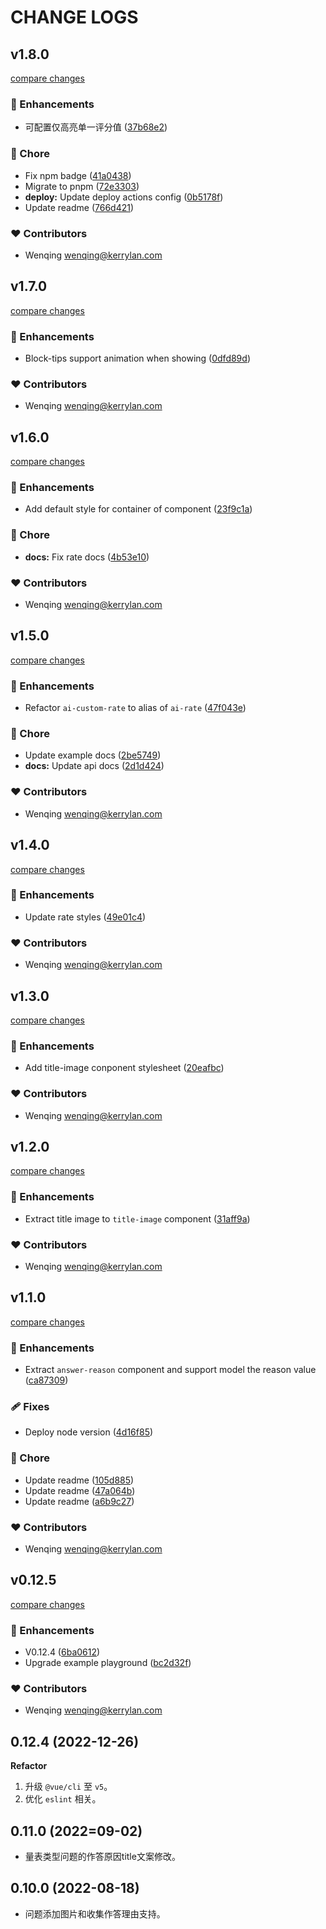 # CHANGE LOGS

## v1.8.0

[compare changes](https://github.com/yisibell/aidol-questionnaire-ui/compare/v1.7.0...v1.8.0)

### 🚀 Enhancements

- 可配置仅高亮单一评分值 ([37b68e2](https://github.com/yisibell/aidol-questionnaire-ui/commit/37b68e2))

### 🏡 Chore

- Fix npm badge ([41a0438](https://github.com/yisibell/aidol-questionnaire-ui/commit/41a0438))
- Migrate to pnpm ([72e3303](https://github.com/yisibell/aidol-questionnaire-ui/commit/72e3303))
- **deploy:** Update deploy actions config ([0b5178f](https://github.com/yisibell/aidol-questionnaire-ui/commit/0b5178f))
- Update readme ([766d421](https://github.com/yisibell/aidol-questionnaire-ui/commit/766d421))

### ❤️ Contributors

- Wenqing <wenqing@kerrylan.com>

## v1.7.0

[compare changes](https://github.com/yisibell/aidol-questionnaire-ui/compare/v1.6.0...v1.7.0)

### 🚀 Enhancements

- Block-tips support animation when showing ([0dfd89d](https://github.com/yisibell/aidol-questionnaire-ui/commit/0dfd89d))

### ❤️ Contributors

- Wenqing <wenqing@kerrylan.com>

## v1.6.0

[compare changes](https://github.com/yisibell/aidol-questionnaire-ui/compare/v1.5.0...v1.6.0)

### 🚀 Enhancements

- Add default style for container of component ([23f9c1a](https://github.com/yisibell/aidol-questionnaire-ui/commit/23f9c1a))

### 🏡 Chore

- **docs:** Fix rate docs ([4b53e10](https://github.com/yisibell/aidol-questionnaire-ui/commit/4b53e10))

### ❤️ Contributors

- Wenqing <wenqing@kerrylan.com>

## v1.5.0

[compare changes](https://github.com/yisibell/aidol-questionnaire-ui/compare/v1.4.0...v1.5.0)

### 🚀 Enhancements

- Refactor `ai-custom-rate` to alias of  `ai-rate` ([47f043e](https://github.com/yisibell/aidol-questionnaire-ui/commit/47f043e))

### 🏡 Chore

- Update example docs ([2be5749](https://github.com/yisibell/aidol-questionnaire-ui/commit/2be5749))
- **docs:** Update api docs ([2d1d424](https://github.com/yisibell/aidol-questionnaire-ui/commit/2d1d424))

### ❤️ Contributors

- Wenqing <wenqing@kerrylan.com>

## v1.4.0

[compare changes](https://github.com/yisibell/aidol-questionnaire-ui/compare/v1.3.0...v1.4.0)

### 🚀 Enhancements

- Update rate styles ([49e01c4](https://github.com/yisibell/aidol-questionnaire-ui/commit/49e01c4))

### ❤️ Contributors

- Wenqing <wenqing@kerrylan.com>

## v1.3.0

[compare changes](https://github.com/yisibell/aidol-questionnaire-ui/compare/v1.2.0...v1.3.0)

### 🚀 Enhancements

- Add title-image conponent stylesheet ([20eafbc](https://github.com/yisibell/aidol-questionnaire-ui/commit/20eafbc))

### ❤️ Contributors

- Wenqing <wenqing@kerrylan.com>

## v1.2.0

[compare changes](https://github.com/yisibell/aidol-questionnaire-ui/compare/v1.1.0...v1.2.0)

### 🚀 Enhancements

- Extract title image to  `title-image` component ([31aff9a](https://github.com/yisibell/aidol-questionnaire-ui/commit/31aff9a))

### ❤️ Contributors

- Wenqing <wenqing@kerrylan.com>

## v1.1.0

[compare changes](https://github.com/yisibell/aidol-questionnaire-ui/compare/v0.12.5...v1.1.0)

### 🚀 Enhancements

- Extract `answer-reason` component and support model the reason value ([ca87309](https://github.com/yisibell/aidol-questionnaire-ui/commit/ca87309))

### 🩹 Fixes

- Deploy node version ([4d16f85](https://github.com/yisibell/aidol-questionnaire-ui/commit/4d16f85))

### 🏡 Chore

- Update readme ([105d885](https://github.com/yisibell/aidol-questionnaire-ui/commit/105d885))
- Update readme ([47a064b](https://github.com/yisibell/aidol-questionnaire-ui/commit/47a064b))
- Update readme ([a6b9c27](https://github.com/yisibell/aidol-questionnaire-ui/commit/a6b9c27))

### ❤️ Contributors

- Wenqing <wenqing@kerrylan.com>

## v0.12.5

[compare changes](https://github.com/yisibell/aidol-questionnaire-ui/compare/v0.12.4...v0.12.5)

### 🚀 Enhancements

- V0.12.4 ([6ba0612](https://github.com/yisibell/aidol-questionnaire-ui/commit/6ba0612))
- Upgrade example playground ([bc2d32f](https://github.com/yisibell/aidol-questionnaire-ui/commit/bc2d32f))

### ❤️ Contributors

- Wenqing <wenqing@kerrylan.com>

## 0.12.4 (2022-12-26)

**Refactor**

1. 升级 `@vue/cli` 至 `v5`。
2. 优化 `eslint` 相关。

## 0.11.0 (2022=09-02)

- 量表类型问题的作答原因title文案修改。

## 0.10.0 (2022-08-18)

- 问题添加图片和收集作答理由支持。